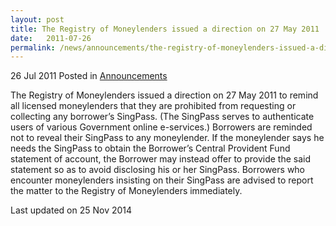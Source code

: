 ```yaml
---
layout: post
title: The Registry of Moneylenders issued a direction on 27 May 2011
date:   2011-07-26
permalink: /news/announcements/the-registry-of-moneylenders-issued-a-direction-on-27-may-2011
---
```


26 Jul 2011 Posted in [Announcements](/news/announcements)

The Registry of Moneylenders issued a direction on 27 May 2011 to remind all licensed moneylenders that they are prohibited from requesting or collecting any borrower’s SingPass. (The SingPass serves to authenticate users of various Government online e-services.) Borrowers are reminded not to reveal their SingPass to any moneylender. If the moneylender says he needs the SingPass to obtain the Borrower’s Central Provident Fund statement of account, the Borrower may instead offer to provide the said statement so as to avoid disclosing his or her SingPass. Borrowers who encounter moneylenders insisting on their SingPass are advised to report the matter to the Registry of Moneylenders immediately. 

<p class="right-side-updated">Last updated on 25 Nov 2014</p> 
